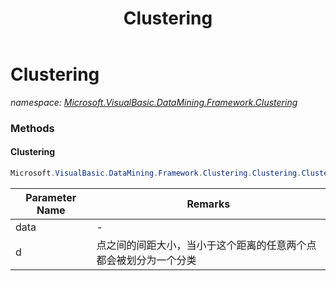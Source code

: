 ﻿---
title: Clustering
---

# Clustering
_namespace: [Microsoft.VisualBasic.DataMining.Framework.Clustering](N-Microsoft.VisualBasic.DataMining.Framework.Clustering.html)_



### Methods

#### Clustering
```csharp
Microsoft.VisualBasic.DataMining.Framework.Clustering.Clustering.Clustering(System.Collections.Generic.IEnumerable{System.Double},System.Double)
```


|Parameter Name|Remarks|
|--------------|-------|
|data|-|
|d|点之间的间距大小，当小于这个距离的任意两个点都会被划分为一个分类|





